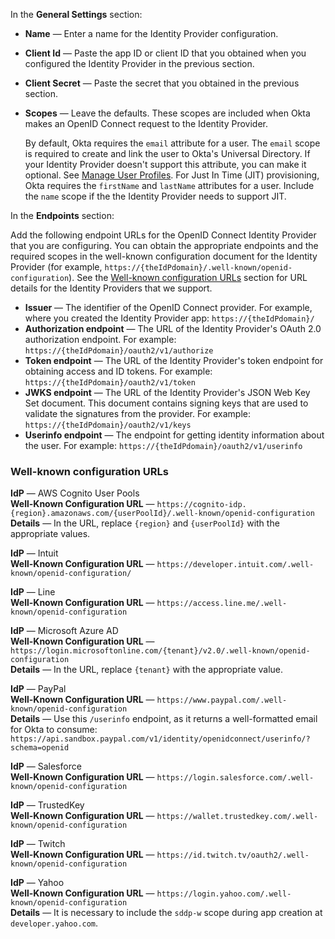 In the **General Settings** section:

* **Name** &mdash; Enter a name for the Identity Provider configuration.
* **Client Id** &mdash; Paste the app ID or client ID that you obtained when you configured the Identity Provider in the <GuideLink link="../create-an-app-at-idp">previous section</GuideLink>.
* **Client Secret** &mdash; Paste the secret that you obtained in the <GuideLink link="../create-an-app-at-idp">previous section</GuideLink>. 
* **Scopes** &mdash; Leave the defaults. These scopes are included when Okta makes an OpenID Connect request to the Identity Provider.

    By default, Okta requires the `email` attribute for a user. The `email` scope is required to create and link the user to Okta's Universal Directory. If your Identity Provider doesn't support this attribute, you can make it optional. See [Manage User Profiles](https://help.okta.com/en/prod/Content/Topics/Directory/eu-profile-editor.htm). For Just In Time (JIT) provisioning, Okta requires the `firstName` and `lastName` attributes for a user. Include the `name` scope if the the Identity Provider needs to support JIT.

In the **Endpoints** section:

Add the following endpoint URLs for the OpenID Connect Identity Provider that you are configuring. You can obtain the appropriate endpoints and the required scopes in the well-known configuration document for the Identity Provider (for example, `https://{theIdPdomain}/.well-known/openid-configuration`). See the [Well-known configuration URLs](/docs/guides/add-an-external-idp/openidconnect/configure-idp-in-okta/#well-known-configuration-urls) section for URL details for the Identity Providers that we support. 

* **Issuer** &mdash; The identifier of the OpenID Connect provider. For example, where you created the Identity Provider app: `https://{theIdPdomain}/`
* **Authorization endpoint** &mdash; The URL of the Identity Provider's OAuth 2.0 authorization endpoint. For example: `https://{theIdPdomain}/oauth2/v1/authorize`
* **Token endpoint** &mdash; The URL of the Identity Provider's token endpoint for obtaining access and ID tokens. For example: `https://{theIdPdomain}/oauth2/v1/token`
* **JWKS endpoint** &mdash; The URL of the Identity Provider's JSON Web Key Set document. This document contains signing keys that are used to validate the signatures from the provider. For example: `https://{theIdPdomain}/oauth2/v1/keys`
* **Userinfo endpoint** &mdash; The endpoint for getting identity information about the user. For example: `https://{theIdPdomain}/oauth2/v1/userinfo`

### Well-known configuration URLs

**IdP** &mdash; AWS Cognito User Pools<br>
**Well-Known Configuration URL** &mdash; `https://cognito-idp.{region}.amazonaws.com/{userPoolId}/.well-known/openid-configuration`<br>
**Details** &mdash; In the URL, replace `{region}` and `{userPoolId}` with the appropriate values.<br>

**IdP** &mdash; Intuit<br>
**Well-Known Configuration URL** &mdash; `https://developer.intuit.com/.well-known/openid-configuration/`<br>

**IdP** &mdash; Line<br>
**Well-Known Configuration URL** &mdash; `https://access.line.me/.well-known/openid-configuration`<br>

**IdP** &mdash; Microsoft Azure AD<br>
**Well-Known Configuration URL** &mdash; `https://login.microsoftonline.com/{tenant}/v2.0/.well-known/openid-configuration`<br>
**Details** &mdash; In the URL, replace `{tenant}` with the appropriate value.<br>

**IdP** &mdash; PayPal<br>
**Well-Known Configuration URL** &mdash; `https://www.paypal.com/.well-known/openid-configuration`<br>
**Details** &mdash; Use this `/userinfo` endpoint, as it returns a well-formatted email for Okta to consume: `https://api.sandbox.paypal.com/v1/identity/openidconnect/userinfo/?schema=openid`<br>

**IdP** &mdash; Salesforce<br>
**Well-Known Configuration URL** &mdash; `https://login.salesforce.com/.well-known/openid-configuration`<br>

**IdP** &mdash; TrustedKey<br>
**Well-Known Configuration URL** &mdash; `https://wallet.trustedkey.com/.well-known/openid-configuration`<br>

**IdP** &mdash; Twitch<br>
**Well-Known Configuration URL** &mdash; `https://id.twitch.tv/oauth2/.well-known/openid-configuration`<br>

**IdP** &mdash; Yahoo<br>
**Well-Known Configuration URL** &mdash; `https://login.yahoo.com/.well-known/openid-configuration`<br>
**Details** &mdash; It is necessary to include the `sddp-w` scope during app creation at `developer.yahoo.com`.<br>